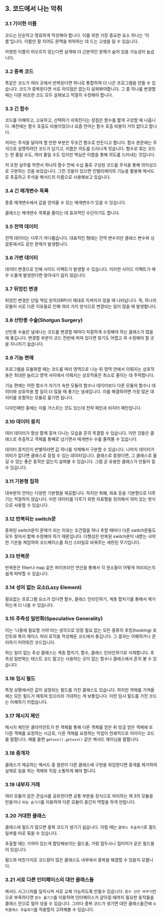 ## 3. 코드에서 나는 악취

### 3.1 기이한 이름

코드는 단순하고 명료하게 작성해야 합니다. 이를 위한 가장 중요한 요소 하나는 '이름'입니다. 이름만 잘 지어도 문맥을 파악하는 데 드는 고생을 덜 수 있습니다.

마땅한 이름이 떠오르지 않는다면 설계에 더 근본적인 문제가 숨어 있을 가능성이 높습니다.

### 3.2 중복 코드

똑같은 코드가 여러 곳에서 반복된다면 하나로 통합하여 더 나은 프로그램을 만들 수 있습니다. 코드가 중복된다면 서로 차이점은 없는지 살펴봐야합니다. 그 중 하나를 변경할 때는 다른 비슷한 코드 모두 살펴보고 적절히 수정해야 합니다.

### 3.3 긴 함수

코드를 이해하고, 고유하고, 선택하기 쉬워진다는 장점은 함수를 짧게 구성할 때 나옵니다. 예전에는 함수 호출도 비용이었으나 요즘 언어는 함수 호출 비용이 거의 없다고 합니다. 

저자는 주석을 달아야 할 만한 부분은 무조건 함수로 만든다고 합니다. 함수 본문에는 주석으로 설명하려던 코드가 담기고, 이름은 의도를 드러나게 짓습니다. 함수로 묶는 코드는 한 줄일 수도, 여러 줄일 수도 있지만 핵심은 이름을 통해 의도를 드러내는 것입니다.

저 또한 실무를 하면서 하나의 함수 안에 수십 줄로 구성된 코드를 주석을 통해 의미상으로 구분하는 것을 보았습니다. 그런 것들이 있으면 인텔리제이의 기능을 활용해 메서드로 추출하고 주석을 메서드의 이름으로 사용해보고 있습니다.

### 3.4 긴 매개변수 목록

종종 매개변수에서 값을 얻어올 수 있는 매개변수가 있을 수 있습니다.

클래스는 매개변수 목록을 줄이는 데 효과적인 수단이기도 합니다.

### 3.5 전역 데이터

전역 데이터는 다루기 까다롭습니다. 대표적인 형태는 전역 변수지만 클래스 변수와 싱글톤에서도 같은 문제가 발생합니다.

### 3.6 가변 데이터

데이터 변경으로 인해 사이드 이펙트가 발생할 수 있습니다. 이러한 사이드 이펙트가 매우 드물게 발생한다면 찾아내기 쉽지 않습니다.

### 3.7 뒤엉킨 변경

뒤엉킨 변경은 단일 책임 원칙(SRP)이 제대로 지켜지지 않을 때 나타납니다. 즉, 하나의 모듈이 서로 다른 이유들로 인해 여러 가지 방식으로 변경되는 일이 많을 때 발생합니다.

### 3.8 산탄총 수술(Shotgun Surgery)

산탄총 수술은 냄새나는 코드를 변경할 때마다 자잘하게 수정해야 하는 클래스가 많을 때 풍깁니다. 변경할 부분이 코드 전반에 퍼져 있다면 찾기도 어렵고 꼭 수정해야 할 곳을 지나치기 쉽습니다.

### 3.9 기능 편애

프로그램을 모듈화할 때는 코드를 여러 영역으로 나눈 뒤 영역 안에서 이뤄지는 상호작용은 최대한 늘리고 영역 사이에서 이뤄지는 상호작용은 최소로 줄이는 데 주력합니다. 

기능 편애는 어떤 함수가 자기가 속한 모듈의 함수나 데이터보다 다른 모듈의 함수나 데이터와 상호작용 할 일이 더 많을 때 풍기는 냄새입니다. 이를 해결하려면 가장 많은 데이터를 포함하는 모듈로 옮기면 됩니다.

디자인패턴 중에는 이를 거스르는 것도 있는데 전략 패턴과 비지터 패턴입니다.

### 3.10 데이터 뭉치

여러 데이터가 항상 함께 뭉쳐 다니는 모습을 흔히 목결할 수 있습니다. 이런 것들은 클래스로 추출하고 객체를 통째로 넘기면서 매개변수 수를 줄여볼 수 있습니다.

데이터 뭉치인지 판별하라면 값 하나를 삭제해서 구분할 수 있습니다. 나머지 데이터가 의미가 없다면 클래스로 뭉칠 수 있는 데이터입니다. 클래스로 뭉쳤다면, 그 클래스로 옮길 수 있는 좋은 동작은 없는지 살펴볼 수 있습니다. 그럼 곧 유용한 클래스가 만들어 질 수 있습니다.

### 3.11 기본형 집착

대부분의 언어는 다양한 기본형을 제공합니다. 하지만 화폐, 좌표 등을 기본형으로 다루기는 적절하지 않습니다. 이런 데이터를 다루기 위한 자료형을 정의해서 의미 있는 방식으로 사용할 수 있습니다.

### 3.12 반복되는 switch문

중복된 switch문이 문제가 되는 이유는 조건절을 하나 추할 때마다 다른 switch문들도 모두 찾아서 함께 수정해야 하기 때문입니다. 다형성은 반복된 switch문이 내뿐는 사악한 기운을 제압하여 코드베이스를 최신 스타일로 바꿔주는 세련된 무기입니다.

### 3.13 반복문

반복문은 filter나 map 같은 파이프라인 연산을 통해서 각 원소들이 어떻게 처리되는지 쉽게 파악할 수 있습니다.

### 3.14 성의 없는 요소(Lazy Element)

필요없는 프로그램 요소가 있다면 함수, 클래스 인라인하기, 계층 합치기를 통해서 제거하는게 더 나을 수 있습니다.

### 3.15 추측성 일반화(Speculative Generality)

이는 '나중에 필요할 거야'라는 생각으로 당장 필요 없는 모든 종류의 후킹(hooking) 포인트와 특이 케이스 처리 로직을 작성해둔 코드에서 풍깁니다. 그 결과는 이해허가나 관리하기 어려워진 코드입니다.

하는 일이 없는 추상 클래스는 계층 합치기, 함수, 클래스 인라인하기로 삭제합니다. 추측성 일반화는 테스트 코드 말고는 사용하는 곳이 없는 함수나 클래스에서 흔히 볼 수 있습니다.

### 3.16 임시 필드

특정 상황에서만 값이 설정되는 필드를 가진 클래스도 있습니다. 하지만 객체를 가져올 때는 모든 필드가 채워져 있으리라 기대하는 게 보통입니다. 이런 임시 필드를 가진 코드는 이해하기 어렵습니다.

### 3.17 메시지 체인

메시지 체인은 클라이언트가 한 객체를 통해 다른 객체를 얻은 뒤 방금 얻은 객체에 또 다른 객체를 요청하는 시긍로, 다른 객체를 요청하는 작업이 연쇄적으로 이어지는 코드를 말합니다. 예를 들면 `getxxx().getxxx()` 같은 메서드 체이닝을 말합니다.

### 3.18 중개자

클래스가 제공하는 메서드 중 절반이 다른 클래스에 구현을 위임한다면 중개를 제거하여 실제로 일을 하는 객체와 직접 소통하게 해야 합니다.

### 3.19 내부자 거래

여러 모듈이 같은 관심사를 공유한다면 공통 부분을 정식으로 처리하는 제 3의 모듈을 만들거나 `위임 숨기기`를 이용하여 다른 모듈이 중간자 역할을 하게 만듭니다.

### 3.20 거대한 클래스

클래스에 필드가 많으면 중복 코드가 생기기 쉽습니다. 이럴 때는 `클래스 추출하기`로 필드 일부를 따로 묶을 수 있습니다.

추출할 때는 가까이 있는게 합당해보이는 필드들, 가령 접두사나 접미어가 같은 필드들이 있습니다.

필드와 마찬가지로 코드량이 많은 클래스도 내부에서 중복을 해결할 수 있을지 모릅니다.

### 3.21 서로 다른 인터페이스의 대안 클래스들

메서드 시그니처를 일치시켜 서로 교체 가능하도록 만들수 있습니다. `함수 선언 바꾸기`만으로 부족하다면 `함수 옮기기`를 이용하여 인터페이스가 같아질 때까지 필요한 동작들을 클래스 안으로 밀어 넣을 수 있습니다. 그러다 중복 코드가 생기면 대안 클래스들간에 `슈퍼클래스 추출하기`를 적용할지 고려해볼 수 있습니다.
